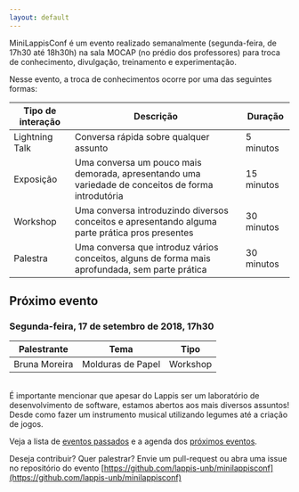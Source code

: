 ```yaml
---
layout: default
---
```


MiniLappisConf é um evento realizado semanalmente (segunda-feira, de 17h30 até
18h30h) na sala MOCAP (no prédio dos professores) para troca de conhecimento, divulgação, treinamento
e experimentação.

Nesse evento, a troca de conhecimentos ocorre por uma das seguintes formas:

| Tipo de interação | Descrição | Duração |
| ----------------- | --------- | ------- |
|  Lightning Talk   | Conversa rápida sobre qualquer assunto | 5 minutos |
|  Exposição        | Uma conversa um pouco mais demorada, apresentando uma variedade de conceitos de forma introdutória | 15 minutos |
| Workshop | Uma conversa introduzindo diversos conceitos e apresentando alguma parte prática pros presentes | 30 minutos |
| Palestra | Uma conversa que introduz vários conceitos, alguns de forma mais aprofundada, sem parte prática | 30 minutos |

## Próximo evento

### Segunda-feira, 17 de setembro de 2018, 17h30

| Palestrante        | Tema                                     |    Tipo   |
| ------------------ | ---------------------------------------- | -------   |
|   Bruna Moreira    |              Molduras de Papel           | Workshop  |


<br/>
É importante mencionar que apesar do Lappis ser um laboratório de
desenvolvimento de software, estamos abertos aos mais diversos assuntos! Desde
como fazer um instrumento musical utilizando legumes até a criação de jogos.

Veja a lista de <a href="passados">eventos passados</a> e
a agenda dos <a href="agenda">próximos eventos</a>.

Deseja contribuir? Quer palestrar? Envie um pull-request ou abra uma issue no
repositório do evento
[https://github.com/lappis-unb/minilappisconf](https://github.com/lappis-unb/minilappisconf)
